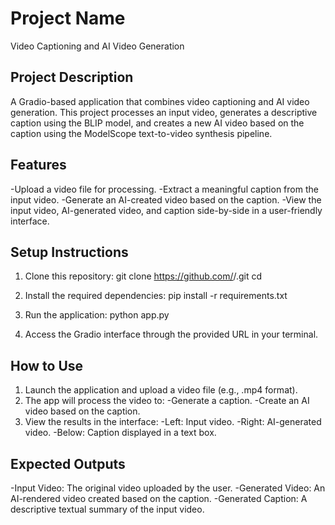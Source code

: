 # Project Name

Video Captioning and AI Video Generation

## Project Description

A Gradio-based application that combines video captioning and AI video generation. This project processes an input video, generates a descriptive caption using the BLIP model, and creates a new AI video based on the caption using the ModelScope text-to-video synthesis pipeline.

## Features

-Upload a video file for processing.
-Extract a meaningful caption from the input video.
-Generate an AI-created video based on the caption.
-View the input video, AI-generated video, and caption side-by-side in a user-friendly interface.

## Setup Instructions

1. Clone this repository:
   git clone https://github.com/<your-username>/<repository-name>.git
   cd <repository-name>

2. Install the required dependencies:
   pip install -r requirements.txt

3. Run the application:
   python app.py

4. Access the Gradio interface through the provided URL in your terminal.

## How to Use

1. Launch the application and upload a video file (e.g., .mp4 format).
2. The app will process the video to:
    -Generate a caption.
    -Create an AI video based on the caption.
3. View the results in the interface:
    -Left: Input video.
    -Right: AI-generated video.
    -Below: Caption displayed in a text box.

## Expected Outputs

-Input Video: The original video uploaded by the user.
-Generated Video: An AI-rendered video created based on the caption.
-Generated Caption: A descriptive textual summary of the input video.

